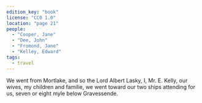 ```yaml
---
edition_key: "book"
license: "CC0 1.0"
location: "page 21"
people:
  - "Cooper, Jane"
  - "Dee, John"
  - "Fromond, Jane"
  - "Kelley, Edward"
tags:
  - travel
---
```

We went from Mortlake, and so the Lord Albert Lasky,
I, Mr. E. Kelly, our wives, my children and familie, we went
toward our two ships attending for us, seven or eight myle below
Gravessende.
